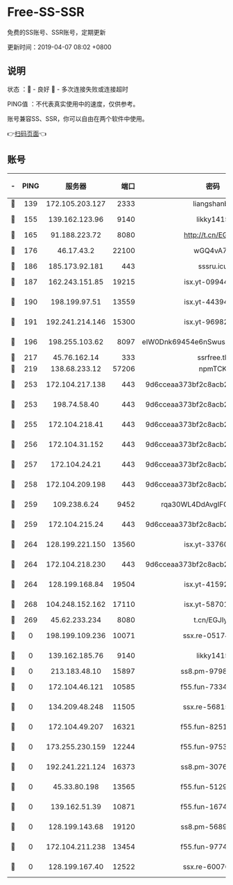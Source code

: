# Free-SS-SSR

免费的SS账号、SSR账号，定期更新

更新时间：2019-04-07 08:02 +0800

## 说明

状态     ：🙂 - 良好 🙁 - 多次连接失败或连接超时

PING值   ：不代表真实使用中的速度，仅供参考。

账号兼容SS、SSR，你可以自由在两个软件中使用。

👉[扫码页面](https://liesauer.github.io/Free-SS-SSR/)👈

## 账号

|-|PING|服务器|端口|密码|加密方式|区域|
|:----:|:----:|:-----:|-----:|:----:|:----:|:----:|
|🙂|139|172.105.203.127|2333|liangshanbo|chacha20|JP|
|🙂|155|139.162.123.96|9140|likky1415|aes-256-cfb|JP|
|🙂|165|91.188.223.72|8080|http://t.cn/EGJIyrl|rc4-md5|RU|
|🙂|176|46.17.43.2|22100|wGQ4vA7D|aes-256-gcm|RU|
|🙂|186|185.173.92.181|443|sssru.icu|rc4-md5|RU|
|🙂|187|162.243.151.85|19215|isx.yt-09944441|aes-256-cfb|US|
|🙂|190|198.199.97.51|13559|isx.yt-44394689|aes-256-cfb|US|
|🙂|191|192.241.214.146|15300|isx.yt-96982651|aes-256-cfb|US|
|🙂|196|198.255.103.62|8097|eIW0Dnk69454e6nSwuspv9DmS201tQ0D|aes-256-cfb|US|
|🙂|217|45.76.162.14|333|ssrfree.tk|rc4|SG|
|🙂|219|138.68.233.12|57206|npmTCK|rc4-md5|US|
|🙂|253|172.104.217.138|443|9d6cceaa373bf2c8acb22e60b6a58be6|aes-256-cfb|US|
|🙂|253|198.74.58.40|443|9d6cceaa373bf2c8acb22e60b6a58be6|aes-256-cfb|US|
|🙂|255|172.104.218.41|443|9d6cceaa373bf2c8acb22e60b6a58be6|aes-256-cfb|US|
|🙂|256|172.104.31.152|443|9d6cceaa373bf2c8acb22e60b6a58be6|aes-256-cfb|US|
|🙂|257|172.104.24.21|443|9d6cceaa373bf2c8acb22e60b6a58be6|aes-256-cfb|US|
|🙂|258|172.104.209.198|443|9d6cceaa373bf2c8acb22e60b6a58be6|aes-256-cfb|US|
|🙂|259|109.238.6.24|9452|rqa30WL4DdAvgIFG6Fs3znzTa|aes-256-cfb|FR|
|🙂|259|172.104.215.24|443|9d6cceaa373bf2c8acb22e60b6a58be6|aes-256-cfb|US|
|🙂|264|128.199.221.150|13560|isx.yt-33760671|aes-256-cfb|SG|
|🙂|264|172.104.218.230|443|9d6cceaa373bf2c8acb22e60b6a58be6|aes-256-cfb|US|
|🙂|264|128.199.168.84|19504|isx.yt-41592631|aes-256-cfb|SG|
|🙂|268|104.248.152.162|17110|isx.yt-58701145|aes-256-cfb|SG|
|🙂|269|45.62.233.234|8080|t.cn/EGJIyrl|rc4-md5|CA|
|🙁|0|198.199.109.236|10071|ssx.re-05174264|aes-256-cfb|US|
|🙁|0|139.162.185.76|9140|likky1415|aes-256-cfb|DE|
|🙁|0|213.183.48.10|15897|ss8.pm-97980704|rc4-md5|RU|
|🙁|0|172.104.46.121|10585|f55.fun-73340973|aes-256-cfb|SG|
|🙁|0|134.209.48.248|11505|ssx.re-56815619|aes-256-cfb|US|
|🙁|0|172.104.49.207|16321|f55.fun-82511518|aes-256-cfb|SG|
|🙁|0|173.255.230.159|12244|f55.fun-97535983|aes-256-cfb|US|
|🙁|0|192.241.221.124|16373|ss8.pm-30761179|aes-256-cfb|US|
|🙁|0|45.33.80.198|13565|f55.fun-51293077|aes-256-cfb|US|
|🙁|0|139.162.51.39|10871|f55.fun-16741898|aes-256-cfb|SG|
|🙁|0|128.199.143.68|19120|ss8.pm-56891899|aes-256-cfb|SG|
|🙁|0|172.104.211.238|13454|f55.fun-97748450|aes-256-cfb|US|
|🙁|0|128.199.167.40|12522|ssx.re-60076852|aes-256-cfb|SG|

